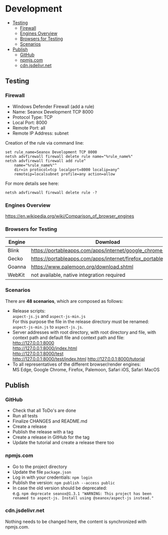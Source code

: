 # Development

- [Testing](#testing)
  - [Firewall](#firewall)
  - [Engines Overview](#engines-overview)
  - [Browsers for Testing](#browsers-for-testing)
  - [Scenarios](#scenarios)
- [Publish](#publish)
  - [GitHub](#github)
  - [npmjs.com](#npmjscom)
  - [cdn.jsdelivr.net](#cdnjsdelivrnet)

## Testing

### Firewall
- Windows Defender Firewall (add a rule)
- Name: Seanox Development TCP 8000
- Protocol Type: TCP
- Local Port: 8000
- Remote Port: all
- Remote IP Address: subnet

Creation of the rule via command line:

```
set rule_name=Seanox Development TCP 8000
netsh advfirewall firewall delete rule name="%rule_name%"
netsh advfirewall firewall add rule^
    name="%rule_name%"^
    dir=in protocol=tcp localport=8000 localip=any^
    remoteip=localsubnet profile=any action=allow
```

For more details see here:

```
netsh advfirewall firewall delete rule -?
```

### Engines Overview
https://en.wikipedia.org/wiki/Comparison_of_browser_engines

### Browsers for Testing
| Engine | Download                                                      |
| ------ | ------------------------------------------------------------- | 
| Blink  | https://portableapps.com/apps/internet/google_chrome_portable |
| Gecko  | https://portableapps.com/apps/internet/firefox_portable       |
| Goanna | https://www.palemoon.org/download.shtml                       |
| WebKit | not available, native integration required                    |

### Scenarios
There are __48 scenarios__, which are composed as follows:

- Release scripts:  
 `aspect-js.js` and `aspect-js-min.js`  
  For this purpose the file in the release directory must be renamed:
  `aspect-js-min.js` to `aspect-js.js`.
- Server addresses with root directory, with root directory and file, with
  context path and default file and context path and file:  
  http://127.0.0.1:8000  
  http://127.0.0.1:8000/index.html  
  http://127.0.0.1:8000/test  
  http://127.0.0.1:8000/test/index.html
  http://127.0.0.1:8000/tutorial
- To all representatives of the different browser/render engines:  
  MS Edge, Google Chrome, Firefox, Palemoon, Safari iOS, Safari MacOS

## Publish

### GitHub
- Check that all ToDo's are done
- Run all tests
- Finalize CHANGES and README.md
- Create a release
- Publish the release with a tag
- Create a release in GitHub for the tag
- Update the tutorial and create a release there too

### npmjs.com
- Go to the project directory
- Update the file `package.json`
- Log in with your credentials: `npm login`
- Publish the version: `npm publish --access public`
- In case the old version should be deprecated:  
  e.g. `npm deprecate seanox@1.3.1 "WARNING: This project has been renamed to aspect-js. Install using @seanox/aspect-js instead."`

### cdn.jsdelivr.net
Nothing needs to be changed here, the content is synchronized with npmjs.com.
